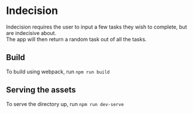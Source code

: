 # Indecision

Indecision requires the user to input a few tasks they wish to complete, but are indecisive about.<br>
The app will then return a random task out of all the tasks.<br>

## Build

To build using webpack, run
```npm run build```

## Serving the assets

To serve the directory up, run
`npm run dev-serve`
